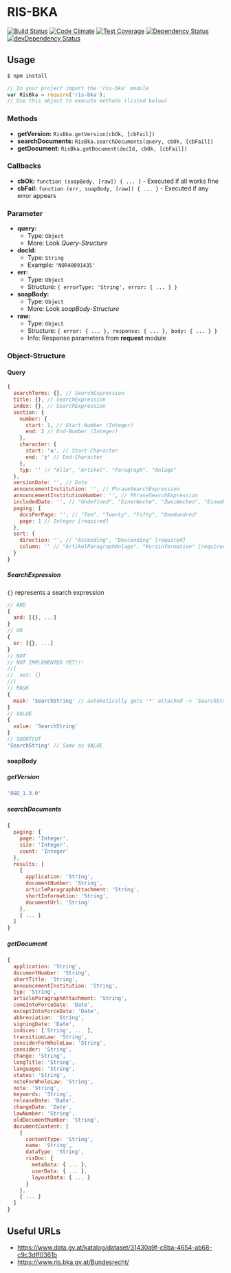 # RIS-BKA

[![Build Status](https://travis-ci.org/ximex/ris-bka.svg)](https://travis-ci.org/ximex/ris-bka)
[![Code Climate](https://codeclimate.com/github/ximex/ris-bka/badges/gpa.svg)](https://codeclimate.com/github/ximex/ris-bka)
[![Test Coverage](https://codeclimate.com/github/ximex/ris-bka/badges/coverage.svg)](https://codeclimate.com/github/ximex/ris-bka)
[![Dependency Status](https://david-dm.org/ximex/ris-bka.svg)](https://david-dm.org/ximex/ris-bka)
[![devDependency Status](https://david-dm.org/ximex/ris-bka/dev-status.svg)](https://david-dm.org/ximex/ris-bka#info=devDependencies)

## Usage

```bash
$ npm install
```
```javascript
// In your project import the 'ris-bka' module
var RisBka = require('ris-bka');
// Use this object to execute methods (listed below)
```

### Methods
- **getVersion:** `RisBka.getVersion(cbOk, [cbFail])`
- **searchDocuments:** `RisBka.searchDocuments(query, cbOk, [cbFail])`
- **getDocument:** `RisBka.getDocument(docId, cbOk, [cbFail])`

### Callbacks
- **cbOk:** `function (soapBody, [raw]) { ... }` - Executed if all works fine
- **cbFail:** `function (err, soapBody, [raw]) { ... }` - Executed if any error appears

### Parameter
- **query:**
  - Type: `Object`
  - More: Look *Query-Structure*
- **docId:**
  - Type: `String`
  - Example: `'NOR40091435'`
- **err:**
  - Type: `Object`
  - Structure: `{ errorType: 'String', error: { ... } }`
- **soapBody:**
  - Type: `Object`
  - More: Look *soapBody-Structure*
- **raw:**
  - Type: `Object`
  - Structure: `{ error: { ... }, response: { ... }, body: { ... } }`
  - Info: Response parameters from **request** module

### Object-Structure

#### Query
```javascript
{
  searchTerms: {}, // SearchExpression
  title: {}, // SearchExpression
  index: {}, // SearchExpression
  section: {
    number: {
      start: 1, // Start-Number (Integer)
      end: 2 // End-Number (Integer)
    },
    character: {
      start: 'a', // Start-Character
      end: 'z' // End-Character
    },
    typ: '' // "Alle", "Artikel", "Paragraph", "Anlage"
  },
  versionDate: '', // Date
  announcementInstitution: '', // PhraseSearchExpression
  announcementInstitutionNumber: '', // PhraseSearchExpression
  includedDate: '', // "Undefined", "EinerWoche", "ZweiWochen", "EinemMonat", "DreiMonaten", "SechsMonaten", "EinemJahr"
  paging: {
    docsPerPage: '', // "Ten", "Twenty", "Fifty", "OneHundred"
    page: 1 // Integer [required]
  },
  sort: {
    direction: '', // "Ascending", "Descending" [required]
    column: '' // "ArtikelParagraphAnlage", "Kurzinformation" [required]
  }
}
```

##### SearchExpression
`{}` represents a search expression
```javascript
// AND
{
  and: [{}, ...]
}
// OR
{
  or: [{}, ...]
}
// NOT
// NOT IMPLEMENTED YET!!!
//{
//  not: {}
//}
// MASK
{
  mask: 'SearchString' // automatically gets '*' attached -> 'SearchString*'
}
// VALUE
{
  value: 'SearchString'
}
// SHORTCUT
'SearchString' // Same as VALUE
```

#### soapBody

##### getVersion
```javascript
'OGD_1.3.0'
```

##### searchDocuments
```javascript
{
  paging: {
    page: 'Integer',
    size: 'Integer',
    count: 'Integer'
  },
  results: [
    {
      application: 'String',
      documentNumber: 'String',
      articleParagraphAttachment: 'String',
      shortInformation: 'String',
      documentUrl: 'String'
    },
    { ... }
  ]
}
```

##### getDocument
```javascript
{
  application: 'String',
  documentNumber: 'String',
  shortTitle: 'String',
  announcementInstitution: 'String',
  typ: 'String',
  articleParagraphAttachment: 'String',
  comeIntoForceDate: 'Date',
  exceptIntoForceDate: 'Date',
  abbreviation: 'String',
  signingDate: 'Date',
  indices: ['String', ... ],
  transitionLaw: 'String',
  considerForWholeLaw: 'String',
  consider: 'String',
  change: 'String',
  longTitle: 'String',
  languages: 'String',
  states: 'String',
  noteForWholeLaw: 'String',
  note: 'String',
  keywords: 'String',
  releaseDate: 'Date',
  changeDate: 'Date',
  lawNumber: 'String',
  oldDocumentNumber: 'String',
  documentContent: [
    {
      contentType: 'String',
      name: 'String',
      dataType: 'String',
      risDoc: {
        metaData: { ... },
        userData: { ... },
        layoutData: { ... }
      }
    },
    { ... }
  ]
}
```


## Useful URLs
- https://www.data.gv.at/katalog/dataset/31430a9f-c8ba-4654-ab68-c9c3dff0361b
- https://www.ris.bka.gv.at/Bundesrecht/
